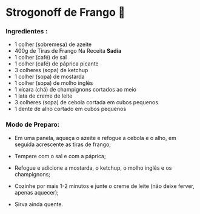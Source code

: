 # Strogonoff de Frango :hatched_chick:

### Ingredientes :

* 1 colher (sobremesa) de azeite
* 400g de Tiras de Frango Na Receita **Sadia**
* 1 colher (café) de sal
* 1 colher (café) de páprica picante
* 3 colheres (sopa) de ketchup
* 1 colher (sopa) de mostarda
* 1 colher (sopa) de molho inglês
* 1 xícara (chá) de champignons cortados ao meio
* 1 lata de creme de leite
* 3 colheres (sopa) de cebola cortada em cubos pequenos
* 1 dente de alho cortado em cubos pequenos

### Modo de Preparo:

+ Em uma panela, aqueça o azeite e refogue a cebola e o alho, em seguida acrescente as tiras de frango;
- Tempere com o sal e com a páprica;

- Refogue e adicione a mostarda, o ketchup, o molho inglês e os champignons;

- Cozinhe por mais 1-2 minutos e junte o creme de leite (não deixe ferver, apenas aquecer);

- Sirva ainda quente.
